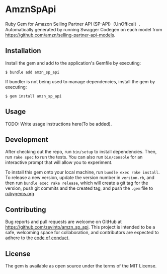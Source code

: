# AmznSpApi

Ruby Gem for Amazon Selling Partner API (SP-API)（UnOffical）.
Automatically generated by running Swagger Codegen on each model from https://github.com/amzn/selling-partner-api-models.

## Installation

Install the gem and add to the application's Gemfile by executing:

    $ bundle add amzn_sp_api

If bundler is not being used to manage dependencies, install the gem by executing:

    $ gem install amzn_sp_api

## Usage

TODO: Write usage instructions here(To be added).

## Development

After checking out the repo, run `bin/setup` to install dependencies. Then, run `rake spec` to run the tests. You can also run `bin/console` for an interactive prompt that will allow you to experiment.

To install this gem onto your local machine, run `bundle exec rake install`. To release a new version, update the version number in `version.rb`, and then run `bundle exec rake release`, which will create a git tag for the version, push git commits and the created tag, and push the `.gem` file to [rubygems.org](https://rubygems.org).

## Contributing

Bug reports and pull requests are welcome on GitHub at https://github.com/zevinto/amzn_sp_api. This project is intended to be a safe, welcoming space for collaboration, and contributors are expected to adhere to the [code of conduct](https://github.com/zevinto/amzn_sp_api/blob/master/CODE_OF_CONDUCT.md).


## License

The gem is available as open source under the terms of the MIT License.